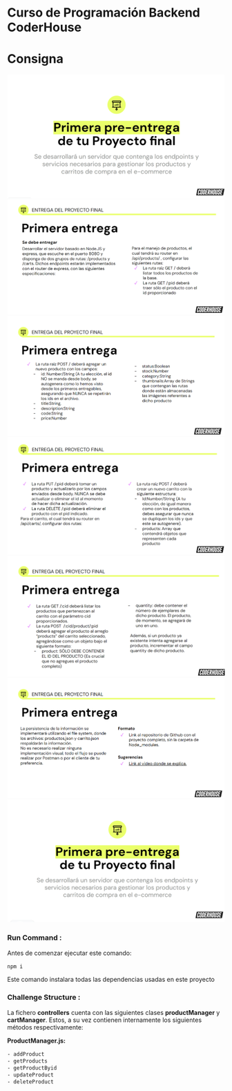 # Curso de Programación Backend CoderHouse

# Consigna

![Consigna parte 1](./consignas/1.png)
![Consigna parte 2](./consignas/2.png)
![Consigna parte 3](./consignas/3.png)
![Consigna parte 4](./consignas/4.png)
![Consigna parte 5](./consignas/5.png)
![Consigna parte 6](./consignas/6.png)
![Consigna parte 7](./consignas/7.png)


### Run Command : 
Antes de comenzar ejecutar este comando:

```sh
npm i
```
Este comando instalara todas las dependencias usadas en este proyecto 
### Challenge Structure :

La fichero **controllers** cuenta con las siguientes clases  **productManager** y **cartManager**. Estos, a su vez contienen internamente los siguientes métodos respectivamente:

**ProductManager.js:**
```
- addProduct
- getProducts
- getProductByid
- updateProduct
- deleteProduct
```




